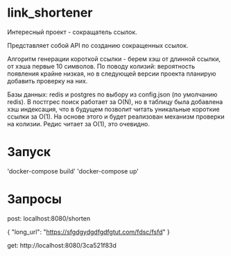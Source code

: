# link_shortener
Интересный проект - сокращатель ссылок.

Представляет собой API по созданию сокращенных ссылок.

Алгоритм генерации короткой ссылки - берем хэш от длинной ссылки, от хэша первые 10 символов. 
По поводу колизий: вероятность появления крайне низкая, но в следующей версии проекта планирую добавить проверку на них.

Базы данных: redis и postgres по выбору из config.json (по умолчанию redis).
В постгрес поиск работает за O(N), но в таблицу была добавлена хэш индексация, что в будущем позволит читать уникальные короткие ссылки за O(1). На основе этого и будет реализован механизм проверки на колизии.
Редис читает за O(1), это очевидно.

# Запуск
'docker-compose build'
'docker-compose up'

# Запросы
post: 
localhost:8080/shorten

{
    "long_url": "https://sfgdgydgdfgdfgtut.com/fdsc/fsfd"
}

get:
http://localhost:8080/3ca521f83d
